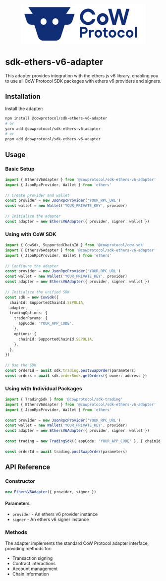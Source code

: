 <p align="center">
  <img width="400" src="https://github.com/cowprotocol/cow-sdk/raw/main/docs/images/CoW.png" />
</p>

# sdk-ethers-v6-adapter

This adapter provides integration with the ethers.js v6 library, enabling you to use all CoW Protocol SDK packages with ethers v6 providers and signers.

## Installation

Install the adapter:

```bash
npm install @cowprotocol/sdk-ethers-v6-adapter
# or
yarn add @cowprotocol/sdk-ethers-v6-adapter
# or
pnpm add @cowprotocol/sdk-ethers-v6-adapter
```

## Usage

### Basic Setup

```typescript
import { EthersV6Adapter } from '@cowprotocol/sdk-ethers-v6-adapter'
import { JsonRpcProvider, Wallet } from 'ethers'

// Create provider and wallet
const provider = new JsonRpcProvider('YOUR_RPC_URL')
const wallet = new Wallet('YOUR_PRIVATE_KEY', provider)

// Initialize the adapter
const adapter = new EthersV6Adapter({ provider, signer: wallet })
```

### Using with CoW SDK

```typescript
import { CowSdk, SupportedChainId } from '@cowprotocol/cow-sdk'
import { EthersV6Adapter } from '@cowprotocol/sdk-ethers-v6-adapter'
import { JsonRpcProvider, Wallet } from 'ethers'

// Configure the adapter
const provider = new JsonRpcProvider('YOUR_RPC_URL')
const wallet = new Wallet('YOUR_PRIVATE_KEY', provider)
const adapter = new EthersV6Adapter({ provider, signer: wallet })

// Initialize the unified SDK
const sdk = new CowSdk({
  chainId: SupportedChainId.SEPOLIA,
  adapter,
  tradingOptions: {
    traderParams: {
      appCode: 'YOUR_APP_CODE',
    },
    options: {
      chainId: SupportedChainId.SEPOLIA,
    },
  },
})

// Use the SDK
const orderId = await sdk.trading.postSwapOrder(parameters)
const orders = await sdk.orderBook.getOrders({ owner: address })
```

### Using with Individual Packages

```typescript
import { TradingSdk } from '@cowprotocol/sdk-trading'
import { EthersV6Adapter } from '@cowprotocol/sdk-ethers-v6-adapter'
import { JsonRpcProvider, Wallet } from 'ethers'

const provider = new JsonRpcProvider('YOUR_RPC_URL')
const wallet = new Wallet('YOUR_PRIVATE_KEY', provider)
const adapter = new EthersV6Adapter({ provider, signer: wallet })

const trading = new TradingSdk({ appCode: 'YOUR_APP_CODE' }, { chainId: SupportedChainId.SEPOLIA }, adapter)

const orderId = await trading.postSwapOrder(parameters)
```

## API Reference

### Constructor

```typescript
new EthersV6Adapter({ provider, signer })
```

#### Parameters

- `provider` - An ethers v6 provider instance
- `signer` - An ethers v6 signer instance

### Methods

The adapter implements the standard CoW Protocol adapter interface, providing methods for:

- Transaction signing
- Contract interactions
- Account management
- Chain information
